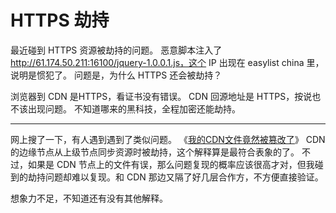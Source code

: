 # HTTPS 劫持

最近碰到 HTTPS 资源被劫持的问题。
恶意脚本注入了 http://61.174.50.211:16100/jquery-1.0.0.1.js，这个 IP 出现在 easylist china 里，说明是惯犯了。
问题是，为什么 HTTPS 还会被劫持？

浏览器到 CDN 是HTTPS，看证书没有错误。
CDN 回源地址是 HTTPS，按说也不该出现问题。
不知道哪来的黑科技，全程加密还能劫持。

---

网上搜了一下，有人遇到遇到了类似问题。
《[我的CDN文件竟然被篡改了](https://luojia.me/2018/05/05/%E6%88%91%E7%9A%84cdn%E6%96%87%E4%BB%B6%E7%AB%9F%E7%84%B6%E8%A2%AB%E7%AF%A1%E6%94%B9%E4%BA%86/)》
CDN 的边缘节点从上级节点同步资源时被劫持，这个解释算是最符合表象的了。
不过，如果是 CDN 节点上的文件有误，那么问题复现的概率应该很高才对，但我碰到的劫持问题却难以复现。和 CDN 那边又隔了好几层合作方，不方便直接验证。

想象力不足，不知道还有没有其他解释。
